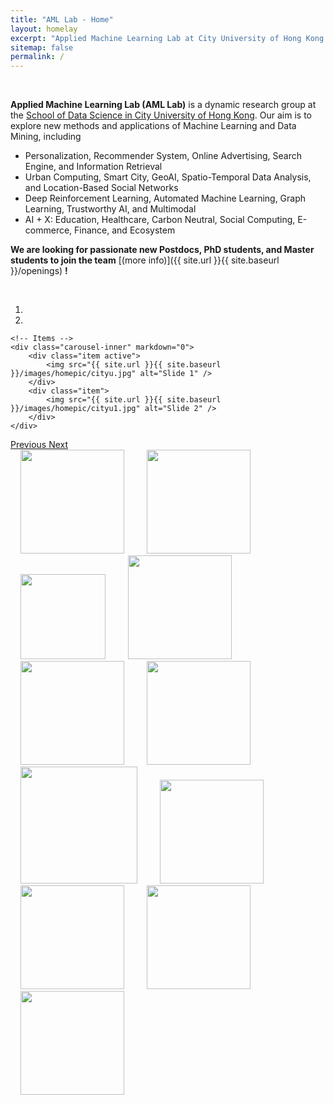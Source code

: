 ```yaml
---
title: "AML Lab - Home"
layout: homelay
excerpt: "Applied Machine Learning Lab at City University of Hong Kong."
sitemap: false
permalink: /
---
```



<br />

**Applied Machine Learning Lab (AML Lab)** is a dynamic research group at the [School of Data Science in City University of Hong Kong](https://www.sdsc.cityu.edu.hk/). Our aim is to explore new methods and applications of Machine Learning and Data Mining, including 
- Personalization, Recommender System, Online Advertising, Search Engine, and Information Retrieval
- Urban Computing, Smart City, GeoAI, Spatio-Temporal Data Analysis, and Location-Based Social Networks
- Deep Reinforcement Learning, Automated Machine Learning, Graph Learning, Trustworthy AI, and Multimodal
- AI + X: Education, Healthcare, Carbon Neutral, Social Computing, E-commerce, Finance, and Ecosystem




**We are  looking for passionate new Postdocs, PhD students, and Master students to join the team** [(more info)]({{ site.url }}{{ site.baseurl }}/openings) **!**

<br />

<div markdown="0" id="carousel" class="carousel slide" data-ride="carousel" data-interval="4000" data-pause="hover" >
    <!-- Menu -->
    <ol class="carousel-indicators">
        <li data-target="#carousel" data-slide-to="0" class="active"></li>
        <li data-target="#carousel" data-slide-to="1"></li>
    </ol>

    <!-- Items -->
    <div class="carousel-inner" markdown="0">
        <div class="item active">
            <img src="{{ site.url }}{{ site.baseurl }}/images/homepic/cityu.jpg" alt="Slide 1" />
        </div>
        <div class="item">
            <img src="{{ site.url }}{{ site.baseurl }}/images/homepic/cityu1.jpg" alt="Slide 2" />
        </div>
    </div>
  <a class="left carousel-control" href="#carousel" role="button" data-slide="prev">
    <span class="glyphicon glyphicon-chevron-left" aria-hidden="true"></span>
    <span class="sr-only">Previous</span>
  </a>
  <a class="right carousel-control" href="#carousel" role="button" data-slide="next">
    <span class="glyphicon glyphicon-chevron-right" aria-hidden="true"></span>
    <span class="sr-only">Next</span>
  </a>
</div>


<div class="center">
  <img class="logopic" src="{{ site.url }}{{ site.baseurl }}/images/logopic/ant.png" style="width: 166px; margin-left: 16px; margin-right: 16px">
  <img class="logopic" src="{{ site.url }}{{ site.baseurl }}/images/logopic/huawei.png" style="width: 166px; margin-left: 16px; margin-right: 16px">
  <img class="logopic" src="{{ site.url }}{{ site.baseurl }}/images/logopic/baidu1.png" style="width: 136px; margin-left: 16px; margin-right: 16px">
  <img class="logopic" src="{{ site.url }}{{ site.baseurl }}/images/logopic/bytedance.png" style="width: 166px; margin-left: 16px; margin-right: 16px">
  <img class="logopic" src="{{ site.url }}{{ site.baseurl }}/images/logopic/tencent.png" style="width: 166px; margin-left: 16px; margin-right: 16px">
  <img class="logopic" src="{{ site.url }}{{ site.baseurl }}/images/logopic/alibaba.png" style="width: 166px; margin-left: 16px; margin-right: 16px">
  <img class="logopic" src="{{ site.url }}{{ site.baseurl }}/images/logopic/jd.png" style="width: 187px; margin-left: 16px; margin-right: 16px">
  <img class="logopic" src="{{ site.url }}{{ site.baseurl }}/images/logopic/kuaishou.png" style="width: 166px; margin-left: 16px; margin-right: 16px">
  <img class="logopic" src="{{ site.url }}{{ site.baseurl }}/images/logopic/netease.png" style="width: 166px; margin-left: 16px; margin-right: 16px">
  <img class="logopic" src="{{ site.url }}{{ site.baseurl }}/images/logopic/linkedin.png" style="width: 166px; margin-left: 16px; margin-right: 16px">
  <img class="logopic" src="{{ site.url }}{{ site.baseurl }}/images/logopic/criteo.png" style="width: 166px; margin-left: 16px; margin-right: 16px">
</div>

